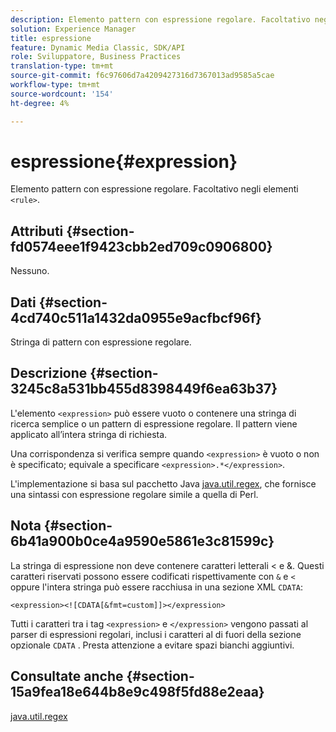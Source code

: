 ```yaml
---
description: Elemento pattern con espressione regolare. Facoltativo negli elementi <rule> .
solution: Experience Manager
title: espressione
feature: Dynamic Media Classic, SDK/API
role: Sviluppatore, Business Practices
translation-type: tm+mt
source-git-commit: f6c97606d7a4209427316d7367013ad9585a5cae
workflow-type: tm+mt
source-wordcount: '154'
ht-degree: 4%

---
```



# espressione{#expression}

Elemento pattern con espressione regolare. Facoltativo negli elementi `<rule>`.

## Attributi {#section-fd0574eee1f9423cbb2ed709c0906800}

Nessuno.

## Dati {#section-4cd740c511a1432da0955e9acfbcf96f}

Stringa di pattern con espressione regolare.

## Descrizione {#section-3245c8a531bb455d8398449f6ea63b37}

L&#39;elemento `<expression>` può essere vuoto o contenere una stringa di ricerca semplice o un pattern di espressione regolare. Il pattern viene applicato all’intera stringa di richiesta.

Una corrispondenza si verifica sempre quando `<expression>` è vuoto o non è specificato; equivale a specificare `<expression>.*</expression>`.

L&#39;implementazione si basa sul pacchetto Java [java.util.regex](../../../../../ir-api/material-cat/image-rendering-api-ref/c-ir-material-catalog/c-ir-rule-set-reference/r-ir-expression.md#reference-49867deecb58412bbdc2ced564bbea3e), che fornisce una sintassi con espressione regolare simile a quella di Perl.

## Nota {#section-6b41a900b0ce4a9590e5861e3c81599c}

La stringa di espressione non deve contenere caratteri letterali &lt; e &amp;. Questi caratteri riservati possono essere codificati rispettivamente con `&` e `<` oppure l&#39;intera stringa può essere racchiusa in una sezione XML `CDATA`:

`<expression><![CDATA[&fmt=custom]]></expression>`

Tutti i caratteri tra i tag `<expression>` e `</expression>` vengono passati al parser di espressioni regolari, inclusi i caratteri al di fuori della sezione opzionale `CDATA` . Presta attenzione a evitare spazi bianchi aggiuntivi.

## Consultate anche {#section-15a9fea18e644b8e9c498f5fd88e2eaa}

[java.util.regex](https://www2.cs.duke.edu/csed/java/jdk1.4.2/docs/api/)
